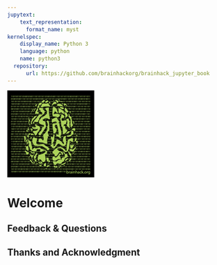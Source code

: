 ```yaml
---
jupytext:
    text_representation:
      format_name: myst
kernelspec:
    display_name: Python 3
    language: python
    name: python3
  repository:
      url: https://github.com/brainhackorg/brainhack_jupyter_book
---
```


![brainhack-logo](static/brainhack-logo.png)

# Welcome


## Feedback & Questions


## Thanks and Acknowledgment
